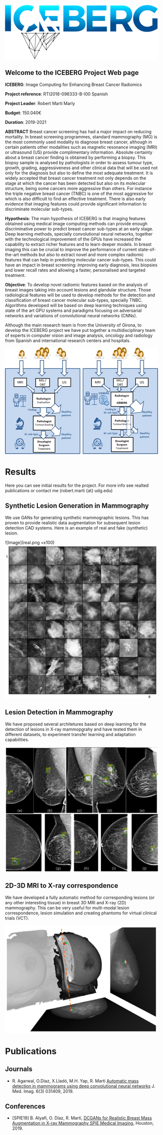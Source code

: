 
![Image](iceberg_logo.png)

## Welcome to the ICEBERG Project Web page

**ICEBERG**: Image Computing for Enhancing Breast Cancer Radiomics

**Project reference**: RTI2018-096333-B-I00 Spanish 

**Project Leader**: Robert Martí Marly

**Budget**: 150.040€

**Duration**: 2019-2021

**ABSTRACT**
Breast cancer screening has had a major impact on reducing mortality. In breast screening programmes, standard mammography (MG) is the most commonly used modality to diagnose breast cancer, although in certain patients other modalities such as magnetic resonance imaging (MRI) or ultrasound (US) provide complimentary information.
Absolute certainty about a breast cancer finding is obtained by performing a biopsy. This biopsy sample is analysed by pathologists in order to assess tumour type, growth, grading, aggressiveness and other clinical data that will be used not only for the diagnosis but also to define the most adequate treatment.
It is widely accepted that breast cancer treatment not only depends on the stage at which the cancer has been detected but also on its molecular structure, being some cancers more aggressive than others. For instance the triple negative breast cancer (TNBC) is one of the most aggressive for which is also difficult to find an effective treatment. There is also early evidence that imaging features could provide significant information to discriminate molecular sub-types.

**Hypothesis**:
The main hypothesis of ICEBERG is that imaging features obtained using medical image computing methods can provide enough discriminative power to predict breast cancer sub-types at an early stage. Deep learning methods, specially convolutional neural networks, together with the technological improvement of the GPUs have increased the capability to extract richer features and to learn deeper models. In breast imaging this can be crucial to improve the performance of current state-of-the-art methods but also to extract novel and more complex radiomic features that can help in predicting molecular cancer sub-types. This could have an impact in breast screening: improving early diagnosis, less biopsies and lower recall rates and allowing a faster, personalised and targeted treatment.


**Objective**:
To develop novel radiomic features based on the analysis of breast images taking into account lesions and glandular structure. Those radiological features will be used to develop methods for the detection and classification of breast cancer molecular sub-types, specially TNBC. Algorithms developed will be based on deep learning techniques using state of the art GPU systems and paradigms focusing on adversarial networks and variations of convolutional neural networks (CNNs).

Although the main research team is from the University of Girona, to develop the ICEBERG project we have put together a multidisciplinary team of experts in computer vision and image analysis, oncology and radiology from Spanish and international research centers and hospitals.

![Image](iceberg_idea.png)


# Results
Here you can see initial results for the project. For more info see realted publications or contact me (robert.marti {at} udg.edu)

## Synthetic Lesion Generation in Mammography
We use GANs for generating synthetic mammographic lesions. This has proven to provide realistic data augmentation for subsequent lesion detection CAD systems. Here is an example of real and fake (synthetic) lesion.

![Image](real.png =x100)
![Image](fake.png)

## Lesion Detection in Mammography
We have proposed several architetures based on deep learning for the detection of lesions in X-ray mammopgrahy and have tested them in different datasets, to experiment transfer learning and adaptation capabilities. 

![Image](detection.png)

## 2D-3D MRI to X-ray correspondence
We have developed a fully automatic method for corresponding lesions (or any other interesting tissue) in breast 3D MRI and X-ray (2D) mammography. This can be very useful for multi-modal lesion correspondence, lesion simulation and creating phantoms for virtual clinical trials (VCT).  

![Image](2d_3d.png)

# Publications

## Journals
- R. Agarwal, O.Diaz, X.Lladó, M.H. Yap, R. Martí [Automatic mass detection in mammograms using deep convolutional neural networks](https://doi.org/10.1117/1.JMI.6.3.031409) J. Med. Imag. 6(3) 031409, 2019.
 
## Conferences
- [SPIE19] B. Alyafi, O. Díaz, R. Martí, [DCGANs for Realistic Breast Mass Augmentation in X-ray Mammography SPIE Medical Imaging](https://arxiv.org/pdf/1909.02062.pdf), Houston, 2019.

